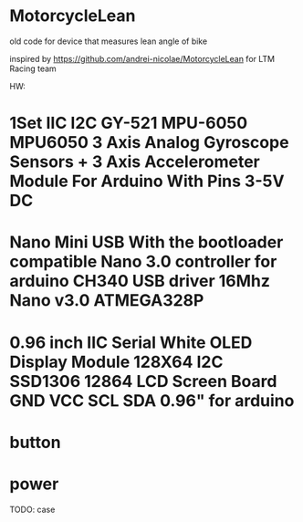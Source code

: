 # MotorcycleLean
old code for device that measures lean angle of bike

inspired by https://github.com/andrei-nicolae/MotorcycleLean
for LTM Racing team

HW:
# 1Set IIC I2C GY-521 MPU-6050 MPU6050 3 Axis Analog Gyroscope Sensors + 3 Axis Accelerometer Module For Arduino With Pins 3-5V DC
# Nano Mini USB With the bootloader compatible Nano 3.0 controller for arduino CH340 USB driver 16Mhz Nano v3.0 ATMEGA328P
# 0.96 inch IIC Serial White OLED Display Module 128X64 I2C SSD1306 12864 LCD Screen Board GND VCC SCL SDA 0.96" for arduino
# button
# power

TODO: case
